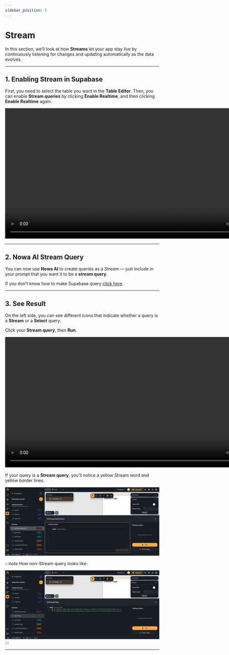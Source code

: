 ```yaml
---
sidebar_position: 5
---
```


# Stream

In this section, we’ll look at how **Streams** let your app stay *live* by continuously listening for changes and updating automatically as the data evolves.

---

## 1. Enabling Stream in Supabase

First, you need to select the table you want in the **Table Editor**. Then, you can enable **Stream queries** by clicking **Enable Realtime**, and then clicking **Enable Realtime** again.

<video controls width="850">
  <source src="/videos/supabase/db/stream.webm" type="video/mp4" />
  Your browser does not support the video tag.
</video>

---

## 2. Nowa AI Stream Query

You can now use **Nowa AI** to create queries as a *Stream* — just include in your prompt that you want it to be a **stream query**. 

If you don't know how to make Supabase query [click here](./db.md#step-2-generate-a-query).

---

## 3. See Result

On the left side, you can see different icons that indicate whether a query is a **Stream** or a **Select** query.

Click your **Stream query**, then **Run**.

<video controls width="850">
  <source src="/videos/supabase/db/stream2.webm" type="video/mp4" />
  Your browser does not support the video tag.
</video>

If your query is a **Stream query**, you’ll notice a yellow Stream word and yellow border lines.

![Supabase Stream](\img\supabase\stream2.png)

:::note
How non-Stream query looks like:

![Supabase Stream](\img\supabase\insert2.png)
:::

---